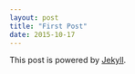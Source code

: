 ```yaml
---
layout: post
title: "First Post"
date: 2015-10-17
---
```


This post is powered by [Jekyll](http://jekyllrb.com).
